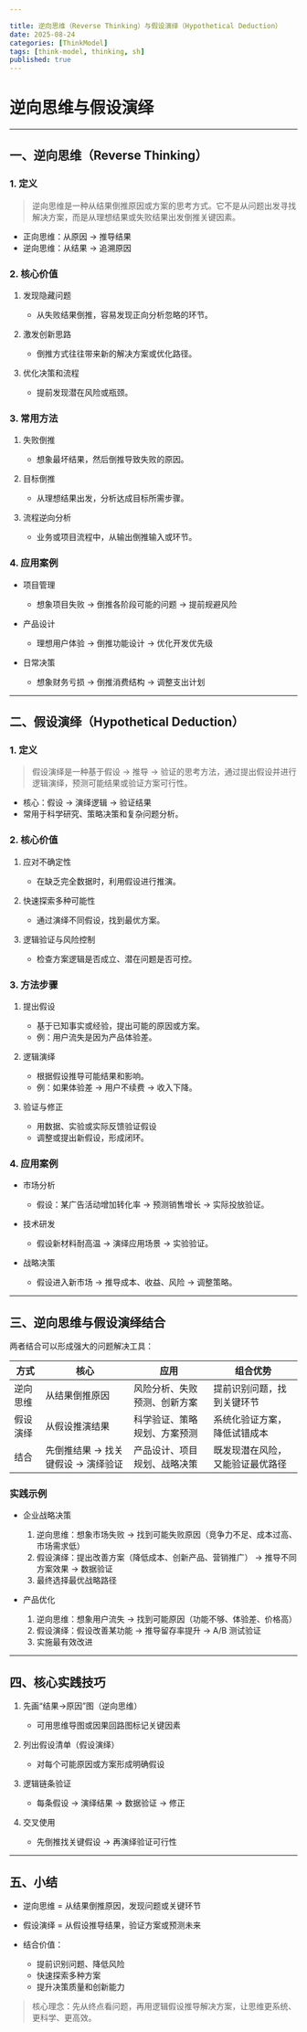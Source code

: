 ```yaml
---

title: 逆向思维（Reverse Thinking）与假设演绎（Hypothetical Deduction）
date: 2025-08-24
categories: [ThinkModel]
tags: [think-model, thinking, sh]
published: true
---
```


# 逆向思维与假设演绎

---

## 一、逆向思维（Reverse Thinking）

### 1. 定义

> 逆向思维是一种从结果倒推原因或方案的思考方式。它不是从问题出发寻找解决方案，而是从理想结果或失败结果出发倒推关键因素。

* 正向思维：从原因 → 推导结果
* 逆向思维：从结果 → 追溯原因

### 2. 核心价值

1. 发现隐藏问题

   * 从失败结果倒推，容易发现正向分析忽略的环节。
2. 激发创新思路

   * 倒推方式往往带来新的解决方案或优化路径。
3. 优化决策和流程

   * 提前发现潜在风险或瓶颈。

### 3. 常用方法

1. 失败倒推

   * 想象最坏结果，然后倒推导致失败的原因。
2. 目标倒推

   * 从理想结果出发，分析达成目标所需步骤。
3. 流程逆向分析

   * 业务或项目流程中，从输出倒推输入或环节。

### 4. 应用案例

* 项目管理

  * 想象项目失败 → 倒推各阶段可能的问题 → 提前规避风险
* 产品设计

  * 理想用户体验 → 倒推功能设计 → 优化开发优先级
* 日常决策

  * 想象财务亏损 → 倒推消费结构 → 调整支出计划

---

## 二、假设演绎（Hypothetical Deduction）

### 1. 定义

> 假设演绎是一种基于假设 → 推导 → 验证的思考方法，通过提出假设并进行逻辑演绎，预测可能结果或验证方案可行性。

* 核心：假设 → 演绎逻辑 → 验证结果
* 常用于科学研究、策略决策和复杂问题分析。

### 2. 核心价值

1. 应对不确定性

   * 在缺乏完全数据时，利用假设进行推演。
2. 快速探索多种可能性

   * 通过演绎不同假设，找到最优方案。
3. 逻辑验证与风险控制

   * 检查方案逻辑是否成立、潜在问题是否可控。

### 3. 方法步骤

1. 提出假设

   * 基于已知事实或经验，提出可能的原因或方案。
   * 例：用户流失是因为产品体验差。
2. 逻辑演绎

   * 根据假设推导可能结果和影响。
   * 例：如果体验差 → 用户不续费 → 收入下降。
3. 验证与修正

   * 用数据、实验或实际反馈验证假设
   * 调整或提出新假设，形成闭环。

### 4. 应用案例

* 市场分析

  * 假设：某广告活动增加转化率 → 预测销售增长 → 实际投放验证。
* 技术研发

  * 假设新材料耐高温 → 演绎应用场景 → 实验验证。
* 战略决策

  * 假设进入新市场 → 推导成本、收益、风险 → 调整策略。

---

## 三、逆向思维与假设演绎结合

两者结合可以形成强大的问题解决工具：

| 方式   | 核心                   | 应用             | 组合优势             |
| ---- | -------------------- | -------------- | ---------------- |
| 逆向思维 | 从结果倒推原因              | 风险分析、失败预测、创新方案 | 提前识别问题，找到关键环节    |
| 假设演绎 | 从假设推演结果              | 科学验证、策略规划、方案预测 | 系统化验证方案，降低试错成本   |
| 结合   | 先倒推结果 → 找关键假设 → 演绎验证 | 产品设计、项目规划、战略决策 | 既发现潜在风险，又能验证最优路径 |

### 实践示例

* 企业战略决策

  1. 逆向思维：想象市场失败 → 找到可能失败原因（竞争力不足、成本过高、市场需求低）
  2. 假设演绎：提出改善方案（降低成本、创新产品、营销推广） → 推导不同方案效果 → 数据验证
  3. 最终选择最优战略路径

* 产品优化

  1. 逆向思维：想象用户流失 → 找到可能原因（功能不够、体验差、价格高）
  2. 假设演绎：假设改善某功能 → 推导留存率提升 → A/B 测试验证
  3. 实施最有效改进

---

## 四、核心实践技巧

1. 先画“结果→原因”图（逆向思维）

   * 可用思维导图或因果回路图标记关键因素
2. 列出假设清单（假设演绎）

   * 对每个可能原因或方案形成明确假设
3. 逻辑链条验证

   * 每条假设 → 演绎结果 → 数据验证 → 修正
4. 交叉使用

   * 先倒推找关键假设 → 再演绎验证可行性

---

## 五、小结

* 逆向思维 = 从结果倒推原因，发现问题或关键环节
* 假设演绎 = 从假设推导结果，验证方案或预测未来
* 结合价值：

  * 提前识别问题、降低风险
  * 快速探索多种方案
  * 提升决策质量和创新能力

> 核心理念：先从终点看问题，再用逻辑假设推导解决方案，让思维更系统、更科学、更高效。



